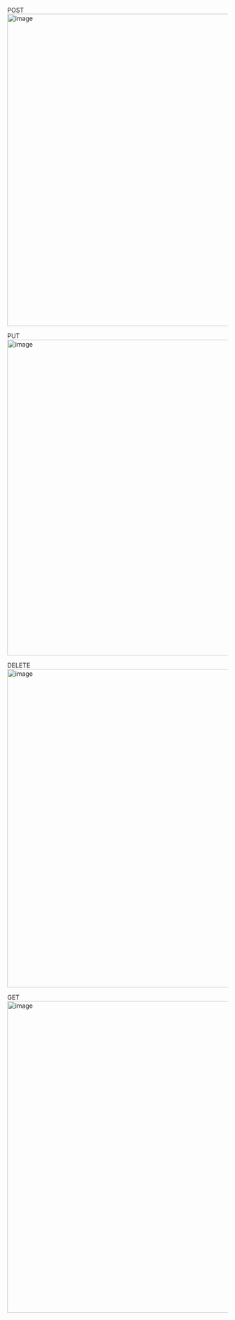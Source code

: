POST
<img width="1484" height="712" alt="image" src="https://github.com/user-attachments/assets/ef030a86-b99c-45e7-bede-8d0af2b6a227" />

PUT
<img width="1483" height="720" alt="image" src="https://github.com/user-attachments/assets/6213d8af-3281-43d3-bb89-0f476d1af266" />

DELETE
<img width="1486" height="726" alt="image" src="https://github.com/user-attachments/assets/a3a8799e-96e6-4bbb-ac4e-b42ba825bb97" />

GET
<img width="1490" height="711" alt="image" src="https://github.com/user-attachments/assets/4bbdcf75-f8eb-49a7-83ac-e3f2af65fc9c" />




